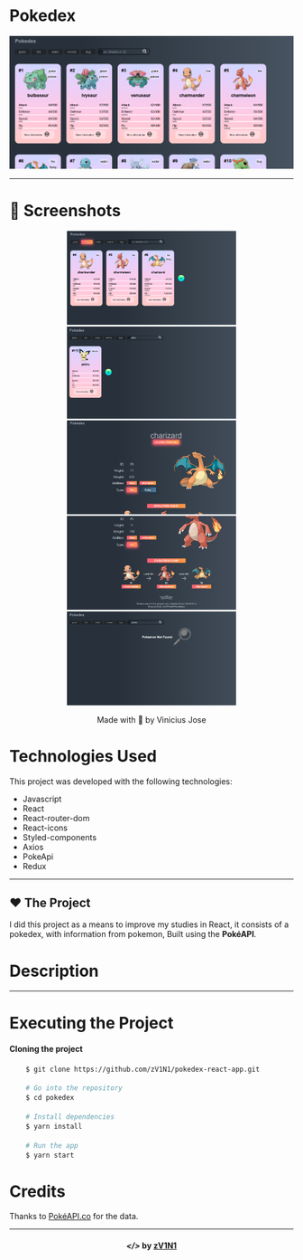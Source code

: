 <h1 >
    Pokedex
</h1>

<div align="center">
    <img src="./.github/src/pokedex.png" alt="pokedex">
</div>

---

# 📌 Screenshots
<div align="center">
  <img src="./.github/src/pokedex2.png" alt="pokedex" width="300">
  <img src="./.github/src/pokedex3.png" alt="pokedex" width="300">
  <img src="./.github/src/pokedex4.png" alt="pokedex" width="300">
  <img src="./.github/src/pokedex5.png" alt="pokedex" width="300">
  <img src="./.github/src/pokedex6.png" alt="pokedex" width="300">
</div>

<p align="center" target="_blank">
    Made with 💜 by Vinicius Jose
</p>

# Technologies Used
<p>
    This project was developed with the following technologies:
</p>

- Javascript
- React
- React-router-dom
- React-icons
- Styled-components
- Axios
- PokeApi
- Redux

---

## ❤️ The Project
I did this project as a means to improve my studies in React, it consists of a pokedex, with information from pokemon, Built using the **PokéAPI**.

# Description

---

# Executing the Project

#### Cloning the project

```bash
    $ git clone https://github.com/zV1N1/pokedex-react-app.git

    # Go into the repository
    $ cd pokedex

    # Install dependencies
    $ yarn install

    # Run the app
    $ yarn start
```

# Credits
Thanks to [PokéAPI.co](https://github.com/PokeAPI/pokeapi) for the data.

---

<h4 align="center"> <em>&lt;/&gt;</em> by <a href="https://github.com/zV1N1" target="_blank">zV1N1</a> </h4>
